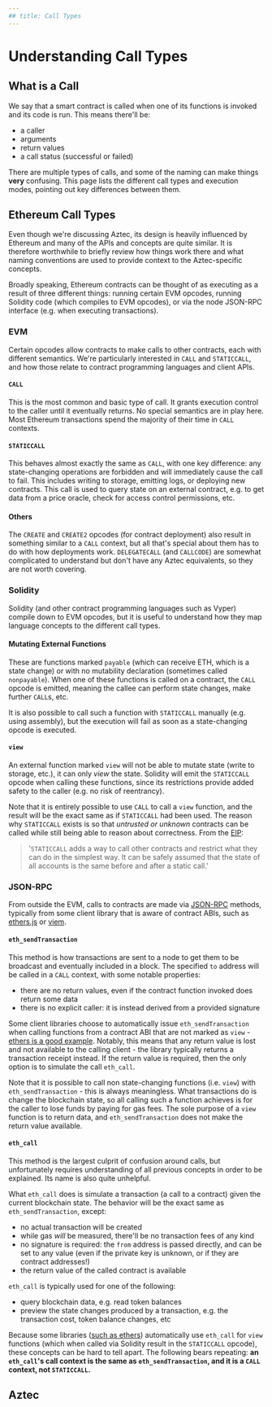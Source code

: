 ```yaml
---
## title: Call Types
---
```


# Understanding Call Types

## What is a Call

We say that a smart contract is called when one of its functions is invoked and its code is run. This means there'll be:

- a caller
- arguments
- return values
- a call status (successful or failed)

There are multiple types of calls, and some of the naming can make things **very** confusing. This page lists the different call types and execution modes, pointing out key differences between them.

## Ethereum Call Types

Even though we're discussing Aztec, its design is heavily influenced by Ethereum and many of the APIs and concepts are quite similar. It is therefore worthwhile to briefly review how things work there and what naming conventions are used to provide context to the Aztec-specific concepts.

Broadly speaking, Ethereum contracts can be thought of as executing as a result of three different things: running certain EVM opcodes, running Solidity code (which compiles to EVM opcodes), or via the node JSON-RPC interface (e.g. when executing transactions).

### EVM

Certain opcodes allow contracts to make calls to other contracts, each with different semantics. We're particularly interested in `CALL` and `STATICCALL`, and how those relate to contract programming languages and client APIs.

#### `CALL`

This is the most common and basic type of call. It grants execution control to the caller until it eventually returns. No special semantics are in play here. Most Ethereum transactions spend the majority of their time in `CALL` contexts.

#### `STATICCALL`

This behaves almost exactly the same as `CALL`, with one key difference: any state-changing operations are forbidden and will immediately cause the call to fail. This includes writing to storage, emitting logs, or deploying new contracts. This call is used to query state on an external contract, e.g. to get data from a price oracle, check for access control permissions, etc.

#### Others

The `CREATE` and `CREATE2` opcodes (for contract deployment) also result in something similar to a `CALL` context, but all that's special about them has to do with how deployments work. `DELEGATECALL` (and `CALLCODE`) are somewhat complicated to understand but don't have any Aztec equivalents, so they are not worth covering.

### Solidity

Solidity (and other contract programming languages such as Vyper) compile down to EVM opcodes, but it is useful to understand how they map language concepts to the different call types.

#### Mutating External Functions

These are functions marked `payable` (which can receive ETH, which is a state change) or with no mutability declaration (sometimes called `nonpayable`). When one of these functions is called on a contract, the `CALL` opcode is emitted, meaning the callee can perform state changes, make further `CALL`s, etc.

It is also possible to call such a function with `STATICCALL` manually (e.g. using assembly), but the execution will fail as soon as a state-changing opcode is executed.

#### `view`

An external function marked `view` will not be able to mutate state (write to storage, etc.), it can only _view_ the state. Solidity will emit the `STATICCALL` opcode when calling these functions, since its restrictions provide added safety to the caller (e.g. no risk of reentrancy).

Note that it is entirely possible to use `CALL` to call a `view` function, and the result will be the exact same as if `STATICCALL` had been used. The reason why `STATICCALL` exists is so that _untrusted or unknown_ contracts can be called while still being able to reason about correctness. From the [EIP](https://eips.ethereum.org/EIPS/eip-214):

> '`STATICCALL` adds a way to call other contracts and restrict what they can do in the simplest way. It can be safely assumed that the state of all accounts is the same before and after a static call.'

### JSON-RPC

From outside the EVM, calls to contracts are made via [JSON-RPC](https://ethereum.org/en/developers/docs/apis/json-rpc/) methods, typically from some client library that is aware of contract ABIs, such as [ethers.js](https://docs.ethers.org/v5) or [viem](https://viem.sh/).

#### `eth_sendTransaction`

This method is how transactions are sent to a node to get them to be broadcast and eventually included in a block. The specified `to` address will be called in a `CALL` context, with some notable properties:

- there are no return values, even if the contract function invoked does return some data
- there is no explicit caller: it is instead derived from a provided signature

Some client libraries choose to automatically issue `eth_sendTransaction` when calling functions from a contract ABI that are not marked as `view` - [ethers is a good example](https://docs.ethers.org/v5/getting-started/#getting-started--writing). Notably, this means that any return value is lost and not available to the calling client - the library typically returns a transaction receipt instead. If the return value is required, then the only option is to simulate the call `eth_call`.

Note that it is possible to call non state-changing functions (i.e. `view`) with `eth_sendTransaction` - this is always meaningless. What transactions do is change the blockchain state, so all calling such a function achieves is for the caller to lose funds by paying for gas fees. The sole purpose of a `view` function is to return data, and `eth_sendTransaction` does not make the return value available.

#### `eth_call`

This method is the largest culprit of confusion around calls, but unfortunately requires understanding of all previous concepts in order to be explained. Its name is also quite unhelpful.

What `eth_call` does is simulate a transaction (a call to a contract) given the current blockchain state. The behavior will be the exact same as `eth_sendTransaction`, except:

- no actual transaction will be created
- while gas _will_ be measured, there'll be no transaction fees of any kind
- no signature is required: the `from` address is passed directly, and can be set to any value (even if the private key is unknown, or if they are contract addresses!)
- the return value of the called contract is available

`eth_call` is typically used for one of the following:

- query blockchain data, e.g. read token balances
- preview the state changes produced by a transaction, e.g. the transaction cost, token balance changes, etc

Because some libraries ([such as ethers](https://docs.ethers.org/v5/getting-started/#getting-started--reading)) automatically use `eth_call` for `view` functions (which when called via Solidity result in the `STATICCALL` opcode), these concepts can be hard to tell apart. The following bears repeating: **an `eth_call`'s call context is the same as `eth_sendTransaction`, and it is a `CALL` context, not `STATICCALL`.**

## Aztec

<!-- TODO: go over private and public execution, top-levle unconstrained, prove() vs simulate() etc -->
